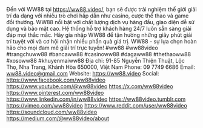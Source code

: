 Đến với WW88 tại https://ww88.video/, bạn sẽ được trải nghiệm thế giới giải trí đa dạng với nhiều trò chơi hấp dẫn như casino, cược thể thao và game đổi thưởng. WW88 nổi bật với chất lượng dịch vụ hàng đầu, giao diện dễ sử dụng và bảo mật cao. Hệ thống hỗ trợ khách hàng 24/7 luôn sẵn sàng giải đáp mọi thắc mắc. Hãy gia nhập WW88 để tận hưởng những giây phút giải trí tuyệt vời và cơ hội nhận nhiều phần quà giá trị. WW88 - sự lựa chọn hoàn hảo cho mọi đam mê giải trí trực tuyến!
#ww88 #ww88video #trangchuww88 #bancaww88 #casinoww88 #dagaww88 #thethaoww88 #xosoww88 #khuyenmaiww88
Địa chỉ: 91-85 Nguyễn Thiện Thuật, Lộc Thọ, Nha Trang, Khánh Hòa 650000, Việt Nam
Phone: 09 7749 6686
Email: ww88.video@gmail.com
Website:
https://ww88.video
Social: 
https://www.facebook.com/ww88video
https://www.youtube.com/@ww88video
https://x.com/ww88video
https://www.pinterest.com/ww88video
https://www.linkedin.com/in/ww88video
https://ww88video.tumblr.com
https://vimeo.com/ww88video
https://www.reddit.com/user/ww88video
https://soundcloud.com/ww88video
https://medium.com/@ww88video/about
